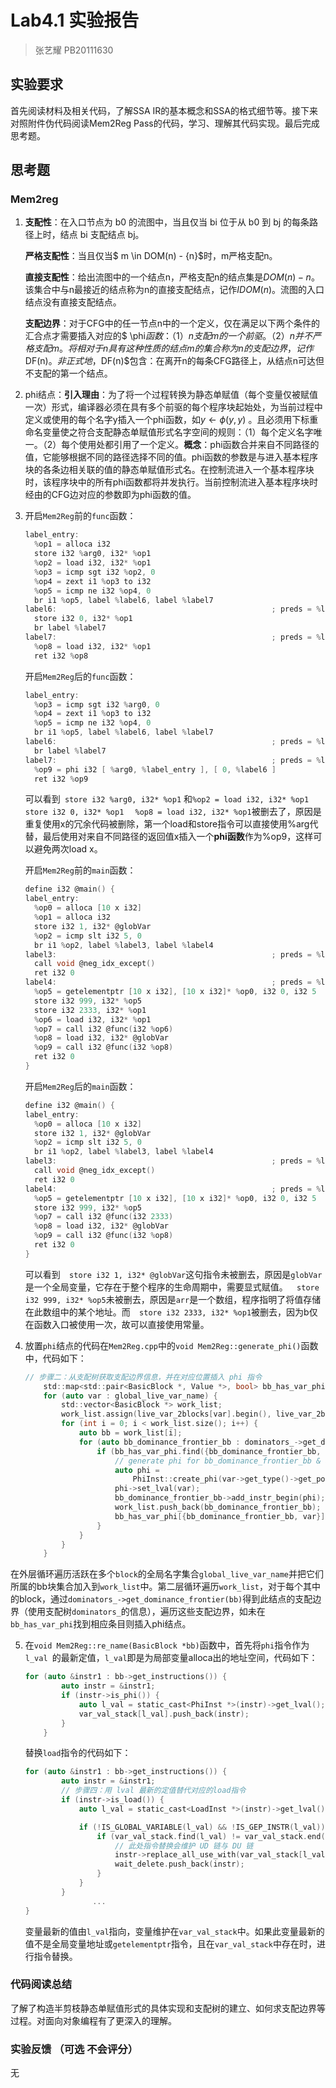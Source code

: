 # Lab4.1 实验报告

> 张艺耀 PB20111630 

## 实验要求

首先阅读材料及相关代码，了解SSA IR的基本概念和SSA的格式细节等。接下来对照附件伪代码阅读Mem2Reg Pass的代码，学习、理解其代码实现。最后完成思考题。

## 思考题
### Mem2reg
1. **支配性**：在入口节点为 b0 的流图中，当且仅当 bi 位于从 b0 到 bj 的每条路径上时，结点 bi 支配结点 bj。

   **严格支配性**：当且仅当$ m \in DOM(n) - {n}$时，m严格支配n。

   **直接支配性**：给出流图中的一个结点n，严格支配n的结点集是$DOM(n) - n$。该集合中与n最接近的结点称为n的直接支配结点，记作$IDOM(n)$。流图的入口结点没有直接支配结点。

   **支配边界**：对于CFG中的任一节点n中的一个定义，仅在满足以下两个条件的汇合点才需要插入对应的$ \phi$函数：（1）n支配m的一个前驱。（2）n并不严格支配m。将相对于n具有这种性质的结点m的集合称为n的支配边界，记作$DF(n)$。非正式地，$DF(n)$包含：在离开n的每条CFG路径上，从结点n可达但不支配的第一个结点。

2. phi结点：**引入理由**：为了将一个过程转换为静态单赋值（每个变量仅被赋值一次）形式，编译器必须在具有多个前驱的每个程序块起始处，为当前过程中定义或使用的每个名字y插入一个phi函数，如$y \leftarrow \phi(y, y)$ 。且必须用下标重命名变量使之符合支配静态单赋值形式名字空间的规则：（1）每个定义名字唯一。（2）每个使用处都引用了一个定义。**概念**：phi函数合并来自不同路径的值，它能够根据不同的路径选择不同的值。phi函数的参数是与进入基本程序块的各条边相关联的值的静态单赋值形式名。在控制流进入一个基本程序块时，该程序块中的所有phi函数都将并发执行。当前控制流进入基本程序块时经由的CFG边对应的参数即为phi函数的值。

3. 开启`Mem2Reg`前的`func`函数：

   ```c
   label_entry:
     %op1 = alloca i32
     store i32 %arg0, i32* %op1
     %op2 = load i32, i32* %op1
     %op3 = icmp sgt i32 %op2, 0
     %op4 = zext i1 %op3 to i32
     %op5 = icmp ne i32 %op4, 0
     br i1 %op5, label %label6, label %label7
   label6:                                                ; preds = %label_entry
     store i32 0, i32* %op1
     br label %label7
   label7:                                                ; preds = %label_entry, %label6
     %op8 = load i32, i32* %op1
     ret i32 %op8
   ```

   开启`Mem2Reg`后的`func`函数：

   ```c
   label_entry:
     %op3 = icmp sgt i32 %arg0, 0
     %op4 = zext i1 %op3 to i32
     %op5 = icmp ne i32 %op4, 0
     br i1 %op5, label %label6, label %label7
   label6:                                                ; preds = %label_entry
     br label %label7
   label7:                                                ; preds = %label_entry, %label6
     %op9 = phi i32 [ %arg0, %label_entry ], [ 0, %label6 ]
     ret i32 %op9
   ```

   可以看到`  store i32 %arg0, i32* %op1 ` 和`%op2 = load i32, i32* %op1` `store i32 0, i32* %op1` `  %op8 = load i32, i32* %op1`被删去了，原因是重复使用x的冗余代码被删除，第一个load和store指令可以直接使用%arg代替，最后使用对来自不同路径的返回值x插入一个**phi函数**作为%op9，这样可以避免两次load x。

   开启`Mem2Reg`前的`main`函数：

   ```c
   define i32 @main() {
   label_entry:
     %op0 = alloca [10 x i32]
     %op1 = alloca i32
     store i32 1, i32* @globVar
     %op2 = icmp slt i32 5, 0
     br i1 %op2, label %label3, label %label4
   label3:                                                ; preds = %label_entry
     call void @neg_idx_except()
     ret i32 0
   label4:                                                ; preds = %label_entry
     %op5 = getelementptr [10 x i32], [10 x i32]* %op0, i32 0, i32 5
     store i32 999, i32* %op5
     store i32 2333, i32* %op1
     %op6 = load i32, i32* %op1
     %op7 = call i32 @func(i32 %op6)
     %op8 = load i32, i32* @globVar
     %op9 = call i32 @func(i32 %op8)
     ret i32 0
   }
   ```

   开启`Mem2Reg`后的`main`函数：

   ```c
   define i32 @main() {
   label_entry:
     %op0 = alloca [10 x i32]
     store i32 1, i32* @globVar
     %op2 = icmp slt i32 5, 0
     br i1 %op2, label %label3, label %label4
   label3:                                                ; preds = %label_entry
     call void @neg_idx_except()
     ret i32 0
   label4:                                                ; preds = %label_entry
     %op5 = getelementptr [10 x i32], [10 x i32]* %op0, i32 0, i32 5
     store i32 999, i32* %op5
     %op7 = call i32 @func(i32 2333)
     %op8 = load i32, i32* @globVar
     %op9 = call i32 @func(i32 %op8)
     ret i32 0
   }
   ```

   可以看到`  store i32 1, i32* @globVar`这句指令未被删去，原因是`globVar`是一个全局变量，它存在于整个程序的生命周期中，需要显式赋值。`  store i32 999, i32* %op5`未被删去，原因是`arr`是一个数组，程序指明了将值存储在此数组中的某个地址。而`  store i32 2333, i32* %op1`被删去，因为b仅在函数入口被使用一次，故可以直接使用常量。

4.    放置`phi`结点的代码在`Mem2Reg.cpp`中的`void Mem2Reg::generate_phi()`函数中，代码如下：

      ```c
      // 步骤二：从支配树获取支配边界信息，并在对应位置插入 phi 指令
          std::map<std::pair<BasicBlock *, Value *>, bool> bb_has_var_phi; // bb has phi for var
          for (auto var : global_live_var_name) {
              std::vector<BasicBlock *> work_list;
              work_list.assign(live_var_2blocks[var].begin(), live_var_2blocks[var].end());
              for (int i = 0; i < work_list.size(); i++) {
                  auto bb = work_list[i];
                  for (auto bb_dominance_frontier_bb : dominators_->get_dominance_frontier(bb)) {
                      if (bb_has_var_phi.find({bb_dominance_frontier_bb, var}) == bb_has_var_phi.end()) {
                          // generate phi for bb_dominance_frontier_bb & add bb_dominance_frontier_bb to work list
                          auto phi =
                              PhiInst::create_phi(var->get_type()->get_pointer_element_type(), bb_dominance_frontier_bb);
                          phi->set_lval(var);
                          bb_dominance_frontier_bb->add_instr_begin(phi);
                          work_list.push_back(bb_dominance_frontier_bb);
                          bb_has_var_phi[{bb_dominance_frontier_bb, var}] = true;
                      }
                  }
              }
          }
      ```

   在外层循环遍历活跃在多个`block`的全局名字集合`global_live_var_name`并把它们所属的bb块集合加入到`work_list`中。第二层循环遍历`work_list`，对于每个其中的block，通过`dominators_->get_dominance_frontier(bb)`得到此结点的支配边界（使用支配树`dominators_`的信息），遍历这些支配边界，如未在`bb_has_var_phi`找到相应条目则插入phi结点。

5. 在`void Mem2Reg::re_name(BasicBlock *bb)`函数中，首先将`phi`指令作为`l_val `的最新定值，`l_val`即是为局部变量alloca出的地址空间，代码如下：

   ```c
   for (auto &instr1 : bb->get_instructions()) {
           auto instr = &instr1;
           if (instr->is_phi()) {
               auto l_val = static_cast<PhiInst *>(instr)->get_lval();
               var_val_stack[l_val].push_back(instr);
           }
       }
   ```

   替换`load`指令的代码如下：

   ```c
   for (auto &instr1 : bb->get_instructions()) {
           auto instr = &instr1;
           // 步骤四：用 lval 最新的定值替代对应的load指令
           if (instr->is_load()) {
               auto l_val = static_cast<LoadInst *>(instr)->get_lval();
   
               if (!IS_GLOBAL_VARIABLE(l_val) && !IS_GEP_INSTR(l_val)) {
                   if (var_val_stack.find(l_val) != var_val_stack.end()) {
                       // 此处指令替换会维护 UD 链与 DU 链
                       instr->replace_all_use_with(var_val_stack[l_val].back());
                       wait_delete.push_back(instr);
                   }
               }
           }
    			  ... 
   }
   ```

   变量最新的值由`l_val`指向，变量维护在`var_val_stack`中。如果此变量最新的值不是全局变量地址或`getelementptr`指令，且在`var_val_stack`中存在时，进行指令替换。

### 代码阅读总结

了解了构造半剪枝静态单赋值形式的具体实现和支配树的建立、如何求支配边界等过程。对面向对象编程有了更深入的理解。

### 实验反馈 （可选 不会评分）

无
